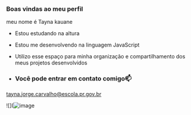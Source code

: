 ### Boas vindas ao meu perfil
meu nome é Tayna kauane


- Estou estudando na altura
- Estou me desenvolvendo na linguagem JavaScript
- Utilizo esse espaço para minha organização e compartilhamento dos meus projetos desenvolvidos

- ### Você pode entrar em contato comigo📫



tayna.jorge.carvalho@escola.pr.gov.br 

![](![image](https://github.com/user-attachments/assets/17fc7dbb-edc7-43d1-9936-4ae27a49b800)
